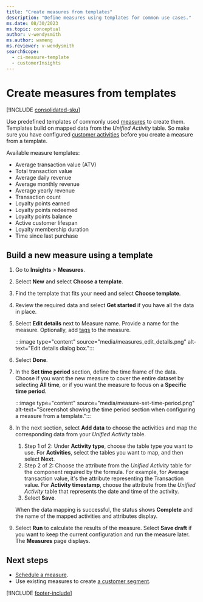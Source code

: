 ```yaml
---
title: "Create measures from templates"
description: "Define measures using templates for common use cases."
ms.date: 08/30/2023
ms.topic: conceptual
author: v-wendysmith
ms.author: wameng
ms.reviewer: v-wendysmith
searchScope: 
  - ci-measure-template
  - customerInsights
---
```


# Create measures from templates

[!INCLUDE [consolidated-sku](./includes/consolidated-sku.md)]

Use predefined templates of commonly used [measures](measures.md) to create them. Templates build on mapped data from the *Unified Activity* table. So make sure you have configured [customer activities](activities.md) before you create a measure from a template.

Available measure templates:
- Average transaction value (ATV)
- Total transaction value
- Average daily revenue
- Average monthly revenue
- Average yearly revenue
- Transaction count
- Loyalty points earned
- Loyalty points redeemed
- Loyalty points balance
- Active customer lifespan
- Loyalty membership duration
- Time since last purchase

## Build a new measure using a template

1. Go to **Insights** > **Measures**.

1. Select **New** and select **Choose a template**.

1. Find the template that fits your need and select **Choose template**.

1. Review the required data and select **Get started** if you have all the data in place.

1. Select **Edit details** next to Measure name. Provide a name for the measure. Optionally, add [tags](work-with-tags-columns.md#manage-tags) to the measure.

   :::image type="content" source="media/measures_edit_details.png" alt-text="Edit details dialog box.":::

1. Select **Done**.

1. In the **Set time period** section, define the time frame of the data. Choose if you want the new measure to cover the entire dataset by selecting **All time**, or if you want the measure to focus on a **Specific time period**.

   :::image type="content" source="media/measure-set-time-period.png" alt-text="Screenshot showing the time period section when configuring a measure from a template.":::

1. In the next section, select **Add data** to choose the activities and map the corresponding data from your *Unified Activity* table.

    1. Step 1 of 2: Under **Activity type**, choose the table type you want to use. For **Activities**, select the tables you want to map, and then select **Next**.
    1. Step 2 of 2: Choose the attribute from the *Unified Activity* table for the component required by the formula. For example, for Average transaction value, it's the attribute representing the Transaction value. For **Activity timestamp**, choose the attribute from the *Unified Activity* table that represents the date and time of the activity.
    1. Select **Save**.

    When the data mapping is successful, the status shows **Complete** and the name of the mapped activities and attributes display.

1. Select **Run** to calculate the results of the measure. Select **Save draft** if you want to keep the current configuration and run the measure later. The **Measures** page displays.

## Next steps

- [Schedule a measure](measures-schedule.md).
- Use existing measures to create [a customer segment](segments.md).

[!INCLUDE [footer-include](includes/footer-banner.md)]
